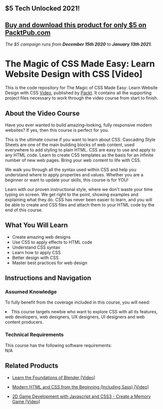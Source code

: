 ## $5 Tech Unlocked 2021!
[Buy and download this product for only $5 on PacktPub.com](https://www.packtpub.com/)
-----
*The $5 campaign         runs from __December 15th 2020__ to __January 13th 2021.__*

# The Magic of CSS Made Easy: Learn Website Design with CSS [Video]
This is the code repository for The Magic of CSS Made Easy: Learn Website Design with CSS [Video](https://www.packtpub.com/web-development/magic-css-made-easy-learn-website-design-css-video), published by [Packt](https://www.packtpub.com/?utm_source=github). It contains all the supporting project files necessary to work through the video course from start to finish.

## About the Video Course
Have you ever wanted to build amazing–looking, fully responsive modern websites? If yes, then this course is perfect for you.

This is the ultimate course if you want to learn about CSS. Cascading Style Sheets are one of the main building blocks of web content, used everywhere to add styling to plain HTML. CSS are easy to use and apply to any HTML code. Learn to create CSS templates as the basis for an infinite number of new web pages. Bring your web content to life with CSS.

We walk you through all the syntax used within CSS and help you understand where to apply properties and values. Whether you are a beginner or want to update your skills, this course is for YOU!

Learn with our proven instructional style, where we don't waste your time typing on screen. We get right to the point, showing examples and explaining what they do. CSS has never been easier to learn, and you will be able to create and CSS files and attach them to your HTML code by the end of this course.

<H2>What You Will Learn</H2>
<DIV class=book-info-will-learn-text>
<UL>
<LI> Create amazing web designs </LI>
<LI> Use CSS to apply effects to HTML code </LI>
<LI> Understand CSS syntax </LI>
<LI> Learn how to apply CSS </LI>
<LI> Better design with CSS </LI>
<LI> Master best practices for web design </LI>
</UL></DIV>

## Instructions and Navigation
### Assumed Knowledge
To fully benefit from the coverage included in this course, you will need:<br/>
<DIV class=book-info-will-learn-text>
<LI> This course targets newbie who want to explore CSS with all its features, web developers, web designers, UX designers, UI designers and web content producers.</LI>
</UL><DIV>

### Technical Requirements
This course has the following software requirements:<br/>
N/A

## Related Products
* [Learn the Foundations of Blender [Video]](https://www.packtpub.com/game-development/learn-foundations-blender-video)

* [Modern HTML and CSS from the Beginning (Including Sass) [Video]](https://www.packtpub.com/web-development/modern-html-and-css-beginning-including-sass-video)

* [2D Game Development with Javascript and CSS3 - Create a Memory Game [Video]](https://www2.packtpub.com/web-development/2d-game-development-javascript-and-css3-create-memory-game-video)
